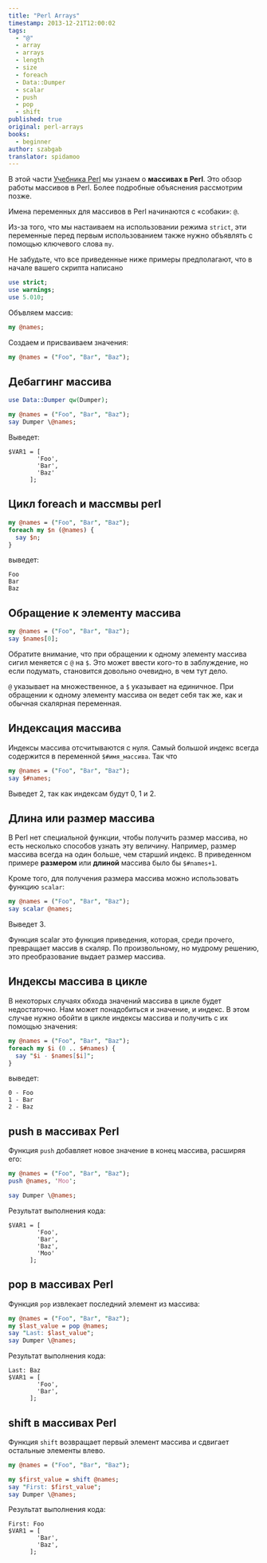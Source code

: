 ```yaml
---
title: "Perl Arrays"
timestamp: 2013-12-21T12:00:02
tags:
  - "@"
  - array
  - arrays
  - length
  - size
  - foreach
  - Data::Dumper
  - scalar
  - push
  - pop
  - shift
published: true
original: perl-arrays
books:
  - beginner
author: szabgab
translator: spidamoo
---
```



В этой части [Учебника Perl](/perl-tutorial) мы узнаем о <b>массивах в Perl</b>. Это 
обзор работы массивов в Perl. Более подробные объяснения рассмотрим позже.

Имена переменных для массивов в Perl начинаются с &laquo;собаки&raquo;: `@`.

Из-за того, что мы настаиваем на использовании режима `strict`, эти переменные перед первым
использованием также нужно объявлять с помощью ключевого слова `my`.


Не забудьте, что все приведенные ниже примеры предполагают, что в начале вашего скрипта написано

```perl
use strict;
use warnings;
use 5.010;
```

Объвляем массив:

```perl
my @names;
```

Создаем и присваиваем значения:

```perl
my @names = ("Foo", "Bar", "Baz");
```


## Дебаггинг массива

```perl
use Data::Dumper qw(Dumper);

my @names = ("Foo", "Bar", "Baz");
say Dumper \@names;
```

Выведет:

```
$VAR1 = [
        'Foo',
        'Bar',
        'Baz'
      ];
```

## Цикл foreach и массмвы perl

```perl
my @names = ("Foo", "Bar", "Baz");
foreach my $n (@names) {
  say $n;
}
```

выведет:

```
Foo
Bar
Baz
```

## Обращение к элементу массива

```perl
my @names = ("Foo", "Bar", "Baz");
say $names[0];
```

Обратите внимание, что при обращении к одному элементу массива сигил меняется с `@` на 
`$`. Это может ввести кого-то в заблуждение, но если подумать, становится довольно очевидно,
в чем тут дело.

`@` указывает на множественное, а `$` указывает на единичное. При обращении к одному
элементу массива он ведет себя так же, как и обычная скалярная переменная.

## Индексация массива

Индексы массива отсчитываются с нуля. Самый большой индекс всегда содержится в переменной 
`$#имя_массива`. Так что

```perl
my @names = ("Foo", "Bar", "Baz");
say $#names;
```

Выведет 2, так как индексам будут 0, 1 и 2.

## Длина или размер массива

В Perl нет специальной функции, чтобы получить размер массива, но есть несколько способов узнать эту
величину. Например, размер массива всегда на один больше, чем старший индекс. В приведенном примере
<b>размером</b> или <b>длиной</b> массива было бы `$#names+1`.

Кроме того, для получения размера массива можно использовать функцию `scalar`:

```perl
my @names = ("Foo", "Bar", "Baz");
say scalar @names;
```

Выведет 3.

Функция scalar это функция приведения, которая, среди прочего, превращает массив в скаляр. По
произвольному, но мудрому решению, это преобразование выдает размер массива.

## Индексы массива в цикле

В некоторых случаях обхода значений массива в цикле будет недостаточно. Нам может понадобиться и 
значение, и индекс. В этом случае нужно обойти в цикле индексы массива и получить с их помощью 
значения:

```perl
my @names = ("Foo", "Bar", "Baz");
foreach my $i (0 .. $#names) {
  say "$i - $names[$i]";
}
```

выведет:

```
0 - Foo
1 - Bar
2 - Baz
```

## push в массивах Perl

Функция `push` добавляет новое значение в конец массива, расширяя его:

```perl
my @names = ("Foo", "Bar", "Baz");
push @names, 'Moo';

say Dumper \@names;
```

Результат выполнения кода:

```
$VAR1 = [
        'Foo',
        'Bar',
        'Baz',
        'Moo'
      ];
```


## pop в массивах Perl

Функция `pop` извлекает последний элемент из массива:

```perl
my @names = ("Foo", "Bar", "Baz");
my $last_value = pop @names;
say "Last: $last_value";
say Dumper \@names;
```

Результат выполнения кода:

```
Last: Baz
$VAR1 = [
        'Foo',
        'Bar',
      ];
```

## shift в массивах Perl

Функция `shift` возвращает первый элемент массива и сдвигает остальные элементы влево.

```perl
my @names = ("Foo", "Bar", "Baz");

my $first_value = shift @names;
say "First: $first_value";
say Dumper \@names;
```

Результат выполнения кода:

```
First: Foo
$VAR1 = [
        'Bar',
        'Baz',
      ];
```

